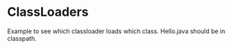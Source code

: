 # ClassLoaders
Example to see which classloader loads which class.
Hello.java should be in classpath.

